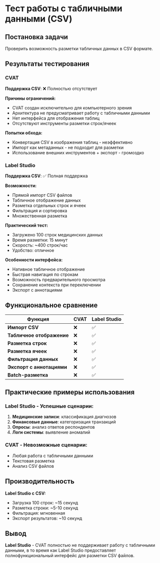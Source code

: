 # Тест работы с табличными данными (CSV)

## Постановка задачи
Проверить возможность разметки табличных данных в CSV формате.

## Результаты тестирования

### CVAT
**Поддержка CSV**: ❌ Полностью отсутствует

**Причины ограничений:**
- CVAT создан исключительно для компьютерного зрения
- Архитектура не предусматривает работу с табличными данными
- Нет интерфейса для отображения таблиц
- Отсутствуют инструменты разметки строк/ячеек

**Попытки обхода:**
- Конвертация CSV в изображения таблиц - неэффективно
- Импорт как метаданных - не подходит для разметки
- Использование внешних инструментов + экспорт - громоздко

### Label Studio
**Поддержка CSV**: ✅ Полная поддержка

**Возможности:**
- Прямой импорт CSV файлов
- Табличное отображение данных
- Разметка отдельных строк и ячеек
- Фильтрация и сортировка
- Множественная разметка

**Практический тест:**
- Загружено 100 строк медицинских данных
- Время разметки: 15 минут
- Скорость: ~400 строк/час
- Удобство: отличное

**Особенности интерфейса:**
- Нативное табличное отображение
- Быстрая навигация по строкам
- Возможность предварительного просмотра
- Сохранение контекста при переключении
- Экспорт с аннотациями

## Функциональное сравнение

| Функция | CVAT | Label Studio |
|---------|------|--------------|
| **Импорт CSV** | ❌ | ✅ |  
| **Табличное отображение** | ❌ | ✅ |
| **Разметка строк** | ❌ | ✅ |
| **Разметка ячеек** | ❌ | ✅ |
| **Фильтрация данных** | ❌ | ✅ |
| **Экспорт с аннотациями** | ❌ | ✅ |
| **Batch-разметка** | ❌ | ✅ |

## Практические примеры использования

### Label Studio - Успешные сценарии:
1. **Медицинские записи**: классификация диагнозов
2. **Финансовые данные**: категоризация транзакций  
3. **Опросы**: анализ ответов респондентов
4. **Логи системы**: выявление аномалий

### CVAT - Невозможные сценарии:
- Любая работа с табличными данными
- Текстовая разметка
- Анализ CSV файлов

## Производительность

**Label Studio с CSV:**
- Загрузка 100 строк: ~15 секунд
- Разметка строки: ~5-10 секунд
- Фильтрация: мгновенная
- Экспорт результатов: ~10 секунд

## Вывод
**Label Studio** - CVAT полностью не поддерживает работу с табличными данными, в то время как Label Studio предоставляет полнофункциональный интерфейс для разметки CSV файлов.